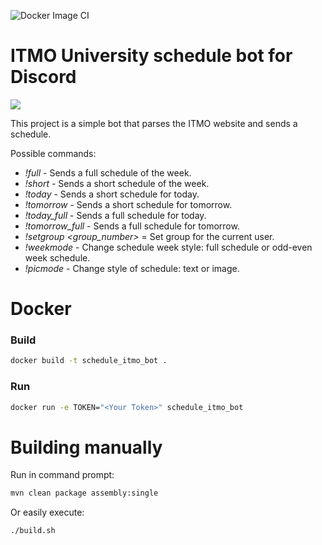 ![Docker Image CI](https://github.com/ch4t5ky/ScheduleBot/workflows/Docker%20Image%20CI/badge.svg?branch=master&event=push)
# ITMO University schedule bot for Discord

![](img/logo.png)

This project is a simple bot that parses the ITMO website and sends a schedule.

Possible commands:
- _!full_ - Sends a full schedule of the week.
- _!short_ - Sends a short schedule of the week.
- _!today_ - Sends a short schedule for today.
- _!tomorrow_ - Sends a short schedule for tomorrow.
- _!today_full_ - Sends a full schedule for today.
- _!tomorrow_full_ - Sends a full schedule for tomorrow.
- _!setgroup <group_number>_ = Set group for the current user.
- _!weekmode_ - Change schedule week style: full schedule or odd-even week schedule.
- _!picmode_ - Change style of schedule: text or image.

# Docker

### Build
```sh
docker build -t schedule_itmo_bot .
```

### Run
```sh
docker run -e TOKEN="<Your Token>" schedule_itmo_bot
```

# Building manually 
Run in command prompt: 
```sh
mvn clean package assembly:single
```

Or easily execute:
```sh
./build.sh
```